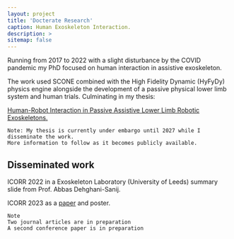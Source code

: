 ```yaml
---
layout: project
title: 'Docterate Research'
caption: Human Exoskeleton Interaction.
description: >
sitemap: false
---
```


Running from 2017 to 2022 with a slight disturbance by the COVID pandemic my PhD focused on human interaction in assistive exoskeleton. 

The work used SCONE combined with the High Fidelity Dynamic (HyFyDy) physics engine alongside the development of a passive physical lower limb system and human trials. Culminating in my thesis:

[Human-Robot Interaction in Passive Assistive Lower Limb Robotic Exoskeletons.](https://rpturnbull.github.io/publications/2022-08-24-thesis/)

~~~
Note: My thesis is currently under embargo until 2027 while I disseminate the work.
More information to follow as it becomes publicly available.
~~~

## Disseminated work

ICORR 2022 in a Exoskeleton Laboratory (University of Leeds) summary slide from Prof. Abbas Dehghani-Sanij.

ICORR 2023 as a [paper](https://rpturnbull.github.io/publications/2023-09-29-ICORR/) and poster.

~~~
Note
Two journal articles are in preparation
A second conference paper is in preparation
~~~